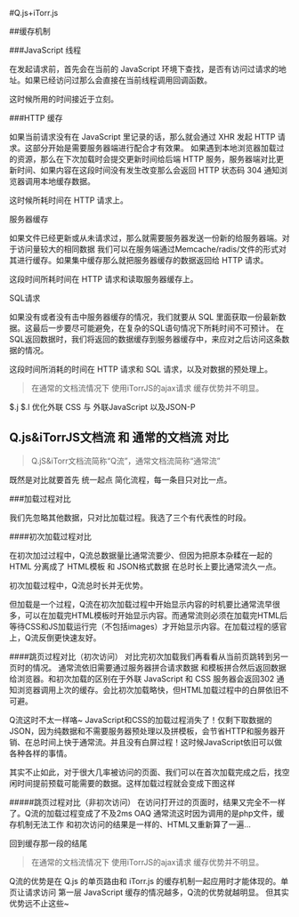 #Q.js+iTorr.js 


##缓存机制

###JavaScript 线程

在发起请求前，首先会在当前的 JavaScript 环境下查找，是否有访问过请求的地址。如果已经访问过那么会直接在当前线程调用回调函数。

这时候所用的时间接近于立刻。

###HTTP 缓存

如果当前请求没有在 JavaScript 里记录的话，那么就会通过 XHR 发起 HTTP 请求。这部分开始是需要服务器端进行配合才有效果。
如果遇到本地浏览器加载过的资源，那么在下次加载时会提交更新时间给后端 HTTP 服务，服务器端对比更新时间、如果内容在这段时间没有发生改变那么会返回 HTTP 状态码 304 通知浏览器调用本地缓存数据。

这时候所耗时间在 HTTP 请求上。

服务器缓存

如果文件已经更新或从未请求过，那么就需要服务器发送一份新的给服务器端。对于访问量较大的相同数据 我们可以在服务端通过Memcache/radis/文件的形式对其进行缓存。如果集中缓存那么就把服务器缓存的数据返回给 HTTP 请求。

这段时间所耗时间在 HTTP 请求和读取服务器缓存上。

SQL请求

如果没有或者没有击中服务器缓存的情况，我们就要从 SQL 里面获取一份最新数据。这最后一步要尽可能避免，在复杂的SQL语句情况下所耗时间不可预计。
在SQL返回数据时，我们将返回的数据缓存到服务器缓存中，来应对之后访问这条数据的情况。

这段时间所消耗的时间在 HTTP 请求和 SQL 请求，以及对数据的预处理上。


 >在通常的文档流情况下 使用iTorrJS的ajax请求 缓存优势并不明显。


$.j $.l 优化外联 CSS 与 外联JavaScript 以及JSON-P




## Q.js&iTorrJS文档流 和 通常的文档流 对比

>Q.jS&iTorr文档流简称“Q流”，通常文档流简称“通常流”

既然是对比就要首先 统一起点 简化流程，每一条目只对比一点。

###加载过程对比

我们先忽略其他数据，只对比加载过程。我选了三个有代表性的时段。

####初次加载过程对比


在初次加过过程中，Q流总数据量比通常流要少、但因为把原本杂糅在一起的 HTML 分离成了 HTML模板 和 JSON格式数据 在总时长上要比通常流久一点。

初次加载过程中，Q流总时长并无优势。

但加载是一个过程，Q流在初次加载过程中开始显示内容的时机要比通常流早很多，可以在加载完HTML模板时开始显示内容。而通常流则必须在加载完HTML后等待CSS和JS加载运行完（不包括images）才开始显示内容。在加载过程的感官上，Q流反倒更快速友好。


####跳页过程对比（初次访问）
对比完初次加载我们再看看从当前页跳转到另一页时的情况。
通常流依旧需要通过服务器拼合请求数据 和模板拼合然后返回数据给浏览器。和初次加载的区别在于外联 JavaScript 和 CSS 服务器会返回302 通知浏览器调用上次的缓存。会比初次加载略快，但HTML加载过程中的白屏依旧不可避。

Q流这时不太一样咯~ JavaScript和CSS的加载过程消失了！仅剩下取数据的JSON，因为纯数据和不需要服务器预处理以及拼模板，会节省HTTP和服务器开销、在总时间上快于通常流。并且没有白屏过程！这时候JavaScript依旧可以做各种各样的事情。

其实不止如此，对于很大几率被访问的页面、我们可以在首次加载完成之后，找空闲时间提前预载可能需要的数据。这样加载过程就会变成下图这样

#####跳页过程对比（非初次访问）
在访问打开过的页面时，结果又完全不一样了。Q流的加载过程变成了不及2ms OAQ 
通常流这时因为调用的是php文件，缓存机制无法工作 和初次访问的结果是一样的、HTML又重新算了一遍…

回到缓存那一段的结尾

 >在通常的文档流情况下 使用iTorrJS的ajax请求 缓存优势并不明显。

 Q流的优势是在 Q.js 的单页路由和 iTorr.js 的缓存机制一起应用时才能体现的。单页让请求访问 第一层 JavaScript 缓存的情况越多，Q流的优势就越明显。
 但其实优势远不止这些~


 

